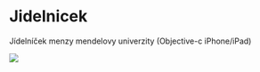 Jidelnicek
==========

Jídelníček menzy mendelovy univerzity (Objective-c iPhone/iPad)

<img src="sss.png">

